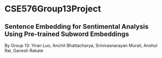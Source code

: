 # CSE576Group13Project
Sentence Embedding for Sentimental Analysis Using Pre-trained Subword Embeddings
---
By Group 13: Yiran Luo, Anchit Bhattacharya, Srinivasnarayan Murali, Anshul Rai, Ganesh Rakate
